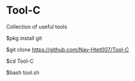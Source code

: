 # Tool-C
Collection of useful tools

$pkg install git

$git clone https://github.com/Nay-Htet007/Tool-C

$cd Tool-C

$bash tool.sh
